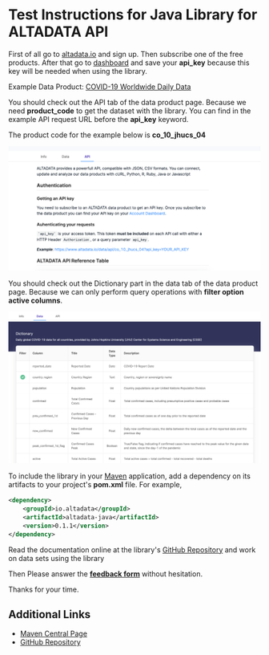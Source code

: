 # Test Instructions for Java Library for ALTADATA API

First of all go to [altadata.io](altadata.io) and sign up. Then subscribe one of the free products. After that go to [dashboard](https://www.altadata.io/dashboard) and save your **api_key** because this key will be needed when using the library.

Example Data Product: [COVID-19 Worldwide Daily Data](https://www.altadata.io/product/covid-19-worldwide-daily-data-d3c974ec-9c7b-40b3-ac1b-5ddee9c94889)

You should check out the API tab of the data product page. Because we need **product_code** to get the dataset with the library. You can find in the example API request URL before the **api_key** keyword. 

The product code for the example below is **co_10_jhucs_04**

![api-section-image](../assets/api-section.png)

You should check out the Dictionary part in the data tab of the data product page. Because we can only perform query operations with **filter option active columns**.

![dictionary-section-image](../assets/dictionary-section.png)

To include the library in your [Maven](http://maven.apache.org/) application, add a dependency on its artifacts to
your project's **pom.xml** file. For example,

```xml
<dependency>
    <groupId>io.altadata</groupId>
    <artifactId>altadata-java</artifactId>
    <version>0.1.1</version>
</dependency>
```

Read the documentation online at the library's [GitHub Repository](https://github.com/altabering/altadata-java) and work on data sets using the library 

Then Please answer the **[feedback form](https://forms.office.com/Pages/ResponsePage.aspx?id=njd7j1RRj0qY6FAltKy4XM6WO_CqziJMqMzOBGzrgwhUQVVPUlFUMVNJUzdMS0dTTUVLWkdWUVpUTi4u)** without hesitation.

Thanks for your time.

## Additional Links

- [Maven Central Page](https://search.maven.org/artifact/io.altadata/altadata-java)
- [GitHub Repository](https://github.com/altabering/altadata-java)